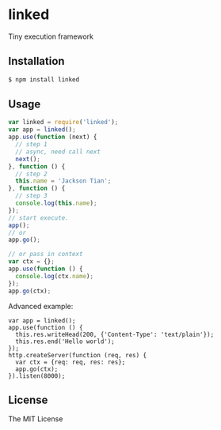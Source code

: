 linked
======
Tiny execution framework
## Installation

```bash
$ npm install linked
```

## Usage

```js
var linked = require('linked');
var app = linked();
app.use(function (next) {
  // step 1
  // async, need call next
  next();
}, function () {
  // step 2
  this.name = 'Jackson Tian';
}, function () {
  // step 3
  console.log(this.name);
});
// start execute.
app();
// or
app.go();

// or pass in context
var ctx = {};
app.use(function () {
  console.log(ctx.name);
});
app.go(ctx);
```

Advanced example:

```
var app = linked();
app.use(function () {
  this.res.writeHead(200, {'Content-Type': 'text/plain'});
  this.res.end('Hello world');
});
http.createServer(function (req, res) {
  var ctx = {req: req, res: res};
  app.go(ctx);
}).listen(8000);
```

## License
The MIT License
